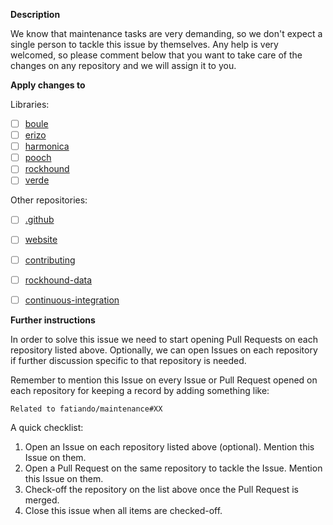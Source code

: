 **Description**

<!--
Describe what should be changed, replaced or implemented. Please be as
detailed as you can in your description. Explain why we should do it and its
benefits.

If the changed is intended to be applied on a single repository, please open an
Issue on it. This repository is only meant to keep track of changes that should
be applied to several repositories.
-->




<!--
Feel free to ask for help. Maintaining a large number of repositories is not
easy and it's better if we split the work.
-->

We know that maintenance tasks are very demanding, so we don't expect a single
person to tackle this issue by themselves. Any help is very welcomed, so please
comment below that you want to take care of the changes on any repository and
we will assign it to you.

**Apply changes to**

<!--
Please list the repositories where the changes described above should be
applied. Remove the ones that are out of scope, or add the ones missing.
-->

Libraries:

- [ ] [boule](https://github.com/fatiando/boule)
- [ ] [erizo](https://github.com/fatiando/erizo)
- [ ] [harmonica](https://github.com/fatiando/harmonica)
- [ ] [pooch](https://github.com/fatiando/pooch)
- [ ] [rockhound](https://github.com/fatiando/rockhound)
- [ ] [verde](https://github.com/fatiando/verde)

Other repositories:

- [ ] [.github](https://github.com/fatiando/.github)
- [ ] [website](https://github.com/fatiando/website)
- [ ] [contributing](https://github.com/fatiando/contributing)
- [ ] [rockhound-data](https://github.com/fatiando/rockhound-data)
- [ ] [continuous-integration](https://github.com/fatiando/continuous-integration)


<!--
The following lines describe further instructions, please keep them as they
are.
-->

**Further instructions**

In order to solve this issue we need to start opening Pull Requests on each
repository listed above. Optionally, we can open Issues on each repository if
further discussion specific to that repository is needed.

Remember to mention this Issue on every Issue or Pull Request opened on each
repository for keeping a record by adding something like:

```
Related to fatiando/maintenance#XX
```

A quick checklist:

1. Open an Issue on each repository listed above (optional). Mention this Issue
   on them.
2. Open a Pull Request on the same repository to tackle the Issue. Mention this
   Issue on them.
3. Check-off the repository on the list above once the Pull Request is merged.
4. Close this issue when all items are checked-off.
